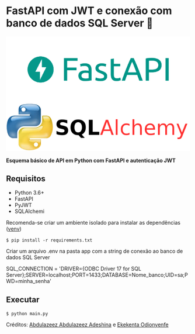 # FastAPI com JWT e conexão com banco de dados SQL Server 🚀

![FastAPI com JWT e SQLAlchemi](https://github.com/cesssar/FastAPI_JWT_SqlServer/blob/575df8cbe73c6f3565082da2fa9f61764cbc8ea3/capa.png)

**Esquema básico de API em Python com FastAPI e autenticação JWT**

## Requisitos

- Python 3.6+
- FastAPI
- PyJWT
- SQLAlchemi

Recomenda-se criar um ambiente isolado para instalar as dependências (<a href="https://docs.python.org/3/library/venv.html">venv</a>)

```console
$ pip install -r requirements.txt

```

Criar um arquivo .env na pasta app com a string de conexão ao banco de dados SQL Server

SQL_CONNECTION = 'DRIVER={ODBC Driver 17 for SQL Server};SERVER=localhost;PORT=1433;DATABASE=Nome_banco;UID=sa;PWD=minha_senha'

## Executar

```console
$ python main.py
```

Créditos: <a href="https://testdriven.io/blog/fastapi-jwt-auth/">Abdulazeez Abdulazeez Adeshina</a> e <a href="https://blog.logrocket.com/server-side-rendering-with-fastapi-and-mysql/">Ekekenta Odionyenfe</a>
